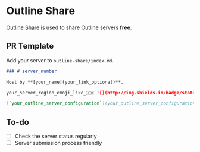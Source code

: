 # Outline Share

[Outline Share](https://outline.fradser.me) is used to share [Outline](https://getoutline.org) servers **free**.

## PR Template

Add your server to `outline-share/index.md`.

``` markdown
### # server_number 

Host by **[your_name](your_link_optional)**.

your_server_region_emoji_like_🇯🇵 ![](http://img.shields.io/badge/status-working-brightgreen.svg)

[`your_outline_server_configuration`](your_outline_server_configuration)
```

## To-do

- [ ] Check the server status regularly
- [ ] Server submission process friendly
